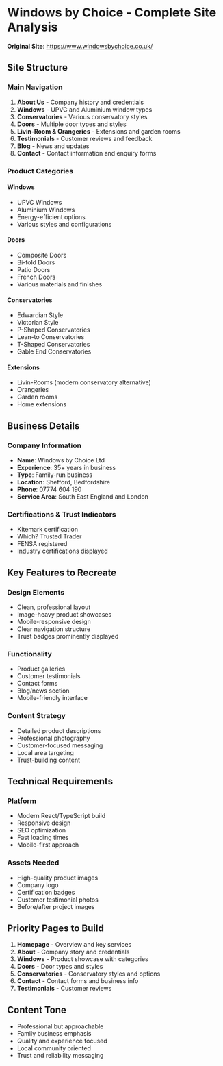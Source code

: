 # Windows by Choice - Complete Site Analysis

**Original Site**: https://www.windowsbychoice.co.uk/

## Site Structure

### Main Navigation
1. **About Us** - Company history and credentials
2. **Windows** - UPVC and Aluminium window types
3. **Conservatories** - Various conservatory styles
4. **Doors** - Multiple door types and styles
5. **Livin-Room & Orangeries** - Extensions and garden rooms
6. **Testimonials** - Customer reviews and feedback
7. **Blog** - News and updates
8. **Contact** - Contact information and enquiry forms

### Product Categories

#### Windows
- UPVC Windows
- Aluminium Windows
- Energy-efficient options
- Various styles and configurations

#### Doors
- Composite Doors
- Bi-fold Doors
- Patio Doors
- French Doors
- Various materials and finishes

#### Conservatories
- Edwardian Style
- Victorian Style
- P-Shaped Conservatories
- Lean-to Conservatories
- T-Shaped Conservatories
- Gable End Conservatories

#### Extensions
- Livin-Rooms (modern conservatory alternative)
- Orangeries
- Garden rooms
- Home extensions

## Business Details

### Company Information
- **Name**: Windows by Choice Ltd
- **Experience**: 35+ years in business
- **Type**: Family-run business
- **Location**: Shefford, Bedfordshire
- **Phone**: 07774 604 190
- **Service Area**: South East England and London

### Certifications & Trust Indicators
- Kitemark certification
- Which? Trusted Trader
- FENSA registered
- Industry certifications displayed

## Key Features to Recreate

### Design Elements
- Clean, professional layout
- Image-heavy product showcases
- Mobile-responsive design
- Clear navigation structure
- Trust badges prominently displayed

### Functionality
- Product galleries
- Customer testimonials
- Contact forms
- Blog/news section
- Mobile-friendly interface

### Content Strategy
- Detailed product descriptions
- Professional photography
- Customer-focused messaging
- Local area targeting
- Trust-building content

## Technical Requirements

### Platform
- Modern React/TypeScript build
- Responsive design
- SEO optimization
- Fast loading times
- Mobile-first approach

### Assets Needed
- High-quality product images
- Company logo
- Certification badges
- Customer testimonial photos
- Before/after project images

## Priority Pages to Build
1. **Homepage** - Overview and key services
2. **About** - Company story and credentials
3. **Windows** - Product showcase with categories
4. **Doors** - Door types and styles
5. **Conservatories** - Conservatory styles and options
6. **Contact** - Contact forms and business info
7. **Testimonials** - Customer reviews

## Content Tone
- Professional but approachable
- Family business emphasis
- Quality and experience focused
- Local community oriented
- Trust and reliability messaging